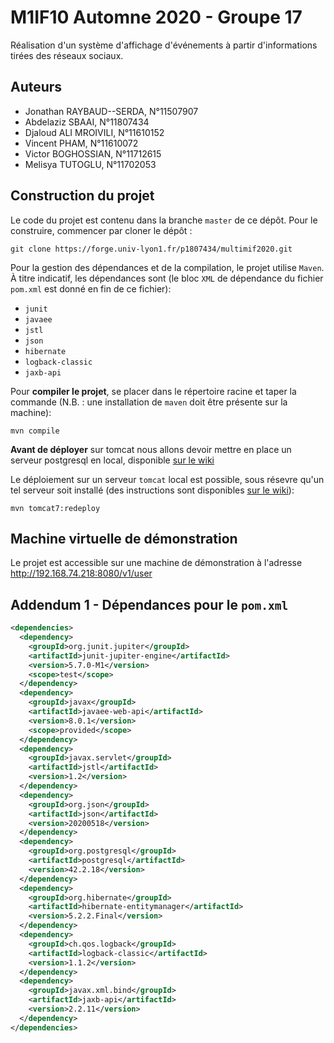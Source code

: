 # M1IF10 Automne 2020 - Groupe 17

Réalisation  d'un système d'affichage d'événements à partir d'informations tirées des réseaux sociaux.

## Auteurs

- Jonathan RAYBAUD--SERDA, N°11507907
- Abdelaziz SBAAI, N°11807434
- Djaloud ALI MROIVILI, N°11610152
- Vincent PHAM, N°11610072
- Victor BOGHOSSIAN, N°11712615
- Melisya TUTOGLU, N°11702053

## Construction du projet

Le code du projet est contenu dans la branche `master` de ce dépôt. Pour le construire, commencer par cloner le dépôt :

```shell
git clone https://forge.univ-lyon1.fr/p1807434/multimif2020.git
```

Pour la gestion des dépendances et de la compilation, le projet utilise `Maven`. À titre indicatif, les dépendances sont (le bloc `XML` de dépendance du fichier `pom.xml` est donné en fin de ce fichier):
- `junit`
- `javaee`
- `jstl`
- `json`
- `hibernate`
- `logback-classic`
- `jaxb-api`

Pour **compiler le projet**, se placer dans le répertoire racine et taper la commande (N.B. : une installation de `maven` doit être présente sur la machine):

```shell
mvn compile
```

**Avant de déployer** sur tomcat nous allons devoir mettre en place un serveur postgresql en local, disponible [sur le wiki](../../wikis/tutos/PostgreSQL)

Le déploiement sur un serveur `tomcat` local est possible, sous résevre qu'un tel serveur soit installé (des instructions sont disponibles [sur le wiki](../wikis/tutos/tomcatLocal)):

```shell
mvn tomcat7:redeploy
```


## Machine virtuelle de démonstration

Le projet est accessible sur une machine de démonstration à l'adresse http://192.168.74.218:8080/v1/user

## Addendum 1 - Dépendances pour le `pom.xml`

```xml
<dependencies>
  <dependency>
    <groupId>org.junit.jupiter</groupId>
    <artifactId>junit-jupiter-engine</artifactId>
    <version>5.7.0-M1</version>
    <scope>test</scope>
  </dependency>
  <dependency>
    <groupId>javax</groupId>
    <artifactId>javaee-web-api</artifactId>
    <version>8.0.1</version>
    <scope>provided</scope>
  </dependency>
  <dependency>
    <groupId>javax.servlet</groupId>
    <artifactId>jstl</artifactId>
    <version>1.2</version>
  </dependency>
  <dependency>
    <groupId>org.json</groupId>
    <artifactId>json</artifactId>
    <version>20200518</version>
  </dependency>
  <dependency>
    <groupId>org.postgresql</groupId>
    <artifactId>postgresql</artifactId>
    <version>42.2.18</version>
  </dependency>
  <dependency>
    <groupId>org.hibernate</groupId>
    <artifactId>hibernate-entitymanager</artifactId>
    <version>5.2.2.Final</version>
  </dependency>
  <dependency>
    <groupId>ch.qos.logback</groupId>
    <artifactId>logback-classic</artifactId>
    <version>1.1.2</version>
  </dependency>
  <dependency>
    <groupId>javax.xml.bind</groupId>
    <artifactId>jaxb-api</artifactId>
    <version>2.2.11</version>
  </dependency>
</dependencies>
```
